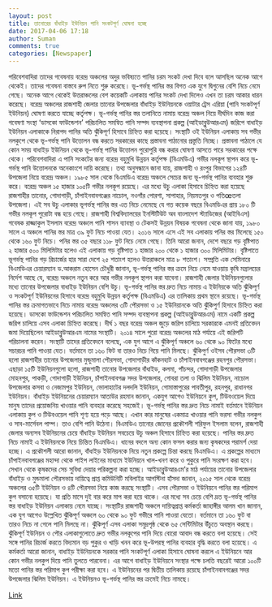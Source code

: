 ```yaml
---
layout: post
title: তানোরের বাঁধাইড় ইউনিয়ন পানি সংকটপূর্ণ ঘোষনা হচ্ছে
date: 2017-04-06 17:18
author: Suman
comments: true
categories: [Newspaper]
---
```

পরিবেশবাদিরা তাদের গবেষনায় বরেন্দ্র অঞ্চলের অদুর ভবিষ্যতে পানির চরম সংকট দেখা দিবে বলে আসছিল অনেক আগে থেকেই। তাদের গবেষনা বাস্তবে রুপ নিতে শুরু করেছে। ভূ-গর্ভস্থ পানির স্তর বিগত এক যুগে দ্বিগুনের বেশি নিচে নেমে গেছে। অনেক আগে থেকেই উত্তরাঞ্চলের বেশ কয়েকটি এলাকায় পানির সংকট দেখা দিলেও এখন তা চরম আকার ধারন করেছে। বরেন্দ্র অঞ্চলের রাজশাহী জেলার তানোর উপজেলার বাঁধাইড় ইউনিয়নকে ওয়াটার ট্রেস এরিয়া (পানি সংকটপূর্ণ ইউনিয়ন) ঘোষণা করতে যাচ্ছে কর্তৃপক্ষ। ভূ-গর্ভস্থ পানির স্তর তলানিতে নামায় বরেন্দ্র অঞ্চল নিয়ে দীর্ঘদিন কাজ করা গবেষণা সংস্থা ‘ডাসকো ফাউন্ডেশন’ পরিচালিত সমন্বিত পানি সম্পদ ব্যবস্থাপনা প্রকল্প (আইডাব্লুউআরএম) জরিপে বাধাইড় ইউনিয়ন এলাকাকে নিরাপদ পানির অতি ঝুঁকিপূর্ণ হিসাবে চিহ্নিত করা হয়েছে। সংস্থাটি ওই ইউনিয়ন এলাকায় সব গভীর নলকুপে থেকে ভূ-গর্ভস্থ পানি উত্তোলন বন্ধ করতে সরকারের কাছে প্রস্তাবনা পাঠানোর প্রস্তুতি নিচ্ছে। প্রস্তাবনা পাঠালে যে কোন সময় বাধাইড় ইউনিয়ন থেকে ভূ-গর্ভস্থ পানির উত্তোলন পুরোপুরি বন্ধ করার ঘোষণা আসতে পারে সরকারের পক্ষে থেকে।
পরিবেশবাদিরা এ পানি সংকটের জন্য বরেন্দ্র বহুমুখি উন্নয়ন কর্তৃপক্ষ (বিএমডিএ) গভীর নলকূপ স্থাপন করে ভূ-গর্ভস্থ পানি উত্তোলনকে অনেকাংশে দায়ি করেছে। তথ্য অনুসন্ধানে জানা যায়, রাজশাহী ও রংপুর বিভাগের ১২৪টি উপজেলা নিয়ে বরেন্দ্র অঞ্চল। ১৯৮৫ সাল থেকে বিএমডিএ বরেন্দ্র অঞ্চলে সেচের জন্য ভূ-গর্ভস্থ পানির ব্যবহার শুরু করে। বরেন্দ্র অঞ্চল ১৫ হাজার ১০৫টি গভীর নলকূপ রয়েছে। এর মধ্যে উচু এলাকা হিসাবে চিহ্নিত করা হয়েছে রাজশাহীর তানোর, গোদাগাড়ী, চাঁপাইনবাবগঞ্জের নাচোল, নওগাঁর পোরশা, সাপাহার, নিয়মতপুর ও পতিœতলা উপজেলা। এই সব উচু এলাকার ভূগর্ভস্থ পানির স্তর এত নিচে নেমেছে যে গত কয়েক বছরে বিএমডিএর প্রায় ১৮০ টি গভীর নলকূপ পুরোটা বন্ধ হয়ে গেছে।
রাজশাহী বিশ্ববিদ্যালয়ের ইনস্টিটিউট অব বাংলাদেশ স্ট্যাডিজের (আইবিএস) গবেষক রাজ্জাকুল ইসলাম বরেন্দ্র অঞ্চলে পানি শাসন ব্যাবস্থা ও টেকসই উন্নয়ন বিষয়ক গবেষনা থেকে জানা যায়, ১৯৮০ সালে এ অঞ্চলে পানির স্তর মাত্র ৩৯ ফুট নিচে পাওয়া যেত। ২০১৬ সালে এসে এই সব এলাকায় পনির স্তর মিলেছে ১৫০ থেকে ১৬০ ফুট নিচে। পনির স্তর ৩৫ বছরে ১১৮ ফুট নিচে নেমে গেছে। তিনি আরো জনান, দেশে বছরে গড় বৃষ্টিপাত ২ হাজার ৫০০ মিলিমিটার হলেও এই এলাকায় গড় বৃষ্টিপাত ১ হাজার ২০০ থেকে ১ হাজার ৩০০ মিলিমিটার। বৃষ্টিপাতে ভূগর্ভস্থ পানির গড় রিচার্জের হার সারা দেশে ২৫ শতাংশ হলেও উত্তরাঞ্চলে মাত্র ৮ শতাংশ।
সম্প্রতি এক সেমিনারে বিএমডিএর চেয়ারম্যান ড.আকরাম হোসেন চৌধুরী জানান, ভূ-গর্ভস্থ পানির স্তর ক্রমে নিচে নেমে যাওয়ায় কৃষি মন্ত্রালয়ের নির্দেশ আছে যে, বরেন্দ্র অঞ্চলে নতুন করে আর গভীর নলকূপ স্থাপন করা যাবেনা। রাজশাহী জেলার ইউনিয়নগুলোর মধ্যে তানোর উপজেলার বাধাইড় ইউনিয়ন বেশি উচু। ভূ-গর্ভস্থ পানির স্তর দ্রুত নিচে নামায় এ ইউনিয়কে অতি ঝুঁকিপূর্ণ ও সংকটপূর্ণ ইউনিয়নের হিসাবে বরেন্দ্র বহুমুখি উন্নয়ন কর্তৃপক্ষ (বিএমডিএ) এর তালিকায় প্রথম স্থানে রয়েছে।
ভূ-গর্ভস্থ পানির স্তর ক্রমাগতভাবে নিচে নামায় বরেন্দ্র অঞ্চলের ৩টি পৌরসভা ও ১৫ ইউনিয়ানকে অতি ঝুঁকিপুর্ণ হিসাবে চিহ্নিত করা হয়েছে। ডাসকো ফাউন্ডেশন পরিচালিত সমন্বিত পানি সম্পদ ব্যবস্থাপনা প্রকল্প (আইডাব্লুউআরএম) নামে একটি প্রকল্প জরিপ চালিয়ে এসব এলাকা চিহ্নিত করেছে। দীর্ঘ ১ বছর বরেন্দ্র অঞ্চল জুড়ে জরিপ চালিয়ে সরকারকে এমনই প্রতিবেদন জমা দিয়েছিলেন আইডাব্লুউআরএম নামের সংস্থাটি। ২০১৪ সালে পুরো বরেন্দ্র অঞ্চলের মাঠ পর্যায়ে এই জরিপটি পরিচালনা করেন।
সংস্থাটি তাদের প্রতিবেদনে বলেছে, এক যুগ আগে এ ঝুঁকিপূর্ণ অঞ্চলে ৬০ থেকে ৯০ ফিটের মধ্যে সচারচর পানি পাওয়া যেত। বর্তমানে তা ১৬০ ফিট বা তারও নিচে গিয়ে পানি মিলছে।
ঝুঁকিপুর্ণ ওইসব পৌরসভা ৩টি হলো রাজশাহীর তানোর উপজেলার মুন্ডুমালা পৌরসভা, গোদাগাড়ীর কাঁকনহাট ও চাঁপাইনবাবগঞ্জের রহনপুর পৌরসভা। এছাড়া ১৫টি ইউনিয়নগুলো হলো, রাজশাহী তানোর উপজেলার বাঁধাইড, কলমা, পাঁচন্দর, গোদাগাড়ী উপজেলার মোহনপুর, পাকড়ী, গোদাগাড়ী ইউনিয়ন, চাঁপাইনবাবগঞ্জ সদর উপজেলার, গোবরা তলা ও ঝিলিম ইউনিয়ন, নাচোল উপজেলার কসবা ও নেজামপুর ইউনিয়ন, ভোলাহাটের দলদলি ইউনিয়ন, গোমাস্তাপুরের পাবতীপুর, রহনপুর, রাধানগর ইউনিয়ন।
বাঁধাইড় ইউনিয়নের চেয়ারম্যান আতাউর রহমান জানান, একযুগ আগেও ইউনিয়নে কুপ, টিউবওয়েল দিয়ে মানুষ তাদের প্রয়োজনিয় খাওয়ার পানি ব্যবহার করেছে সহজেই। ভূ-গর্ভস্থ পানির স্তর দ্রুত নিচে নামাই বর্তমানে ইউনিয়ন এলাকায় কুপ ও টিউবওয়েল পানি শূণ্য হয়ে পড়ে আছে। এখান কার মানুষের একমাত্র খাওয়ার পানি ভরসা গভীর নলকুপ ও সাব-মার্সেবল পাম্প। তাও বেশি পানি উঠেনা।
বিএমডিএ তানোর জোনের প্রকৌশলী শরিফুল ইসলাম বলেন, রাজশাহী জেলার অন্যসব ইউনিয়নের চেয়ে বাঁধাইড় ইউনিয়ন সবচেয়ে উচু অঞ্চল হিসাবে চিহ্নিত করা হয়েছে। পানির স্তর দ্রুত নিচে নামাই এ ইউনিয়নকে নিয়ে চিন্তিত বিএমডিএ। ধানের বদলে অন্য কোন ফসল করার জন্য কৃষকদের পরামর্শ দেয়া হচ্ছে।
এ প্রকৌশলী আরো জানান, বাঁধাইড় ইউনিয়নকে নিয়ে নতুন প্রকল্পে চিন্তা করছে বিএমডিএ। এ প্রকল্পের মাধ্যমে চাঁপাইনবাবগঞ্জের মহান্দা থেকে পাইপ লাইনের মাধ্যমে ইউনিয়নে খাল-খনণ করে ও পুকুরে পানি সংরক্ষণ করা হবে। সেখান থেকে কৃষকদের সেচ সুবিধা দেয়ার পরিকল্পনা করা হচ্ছে।
আইডাব্লুউআরএম’র মাঠ পর্যায়ের তানোর উপজেলার বাঁধাইড় ও মুন্ডমালা পৌরসভায় দায়িত্বে প্রাপ্ত কমিউনিটি মবিলাইর আগস্টিনা হাঁসদা জানান, ২০১৫ সাল থেকে বরেন্দ্র অঞ্চলের ৩৫টি ইউনিয়ন ও ৪টি পৌরসভা নিয়ে কাজ করছে সংস্থাটি। এসব পৌরসভা ও ইউনিয়নে পানির স্তর পরিমাপ কুপ বসানো হয়েছে। যা প্রতি মাসে দুই বার করে মাপ করা হয়ে থাকে। এর মধ্যে সব চেয়ে বেশি দ্রত ভূ-গর্ভস্থ পানির স্তর বাধাইড় ইউনিয়ন এলাকায় নেমে যাচ্ছে।
সংস্থাটির রাজশাহী অঞ্চলে দায়িত্বপ্রাপ্ত কর্মকর্তা জাহাঙ্গীর আলম খান জানান, এক যুগ আগেও উল্লেখিত ঝুঁকিপূর্ণ অঞ্চলে ৬০ থেকে ৯০ ফুট গভীরে পানি পাওয়া যেতো। বর্তমানে তা ১৬০ ফুট বা তারও নিচে না গেলে পানি মিলছে না। ঝুঁকিপূর্ণ এসব এলাকা সমুদ্রপৃষ্ঠ থেকে ৬৫ সেন্টিমিটার উঁচুতে অবস্থান করছে। ঝুঁকিপূর্ণ ইউনিয়ন ও পৌর এলাকাগুলোতে দ্রুত গভীর নলকূপের পানি দিয়ে বোরো আবাদ বন্ধ করতে বলা হয়েছে। সেই সঙ্গে পানির রিচার্জ করতে বিদ্যমান বড় পুকুর ও খাড়ি খনন করে ভূ-উপরস্থ পানির ব্যবহার বৃদ্ধি করতে বলা হয়েছে।
এ কর্মকর্তা আরো জানান, বাধাইড় ইউনিয়নকে সরকার পানি সংকটপূর্ণ এলাকা হিসাবে ঘোষনা করলে এ ইউনিয়নে আর কোন গভীর নলকুপ দিয়ে পানি তুলতে পারবেনা। এর আগে বাধাইড় ইউনিয়নে সংস্থার পক্ষে চলতি বছরেই আরো ১০০টি মতো পানির স্তর পরিমাপ কুপ পরীক্ষা করা হবে। এ ইউনিয়নের পর দ্বিতীয় তালিকায় রয়েছে চাঁপাইনবাবগঞ্জের সদর উপজেলার ঝিলিম ইউনিয়ন। এ ইউনিয়নও ভূ-গর্ভস্থ পানির স্তর ক্রমেই নিচে নামছে।

<a href="http://www.desherawaj.com/123-127/" target="_blank">Link</a>
